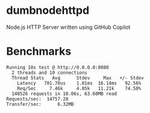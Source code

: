 # dumbnodehttpd
Node.js HTTP Server written using GitHub Copilot

# Benchmarks
```
Running 10s test @ http://0.0.0.0:8080
  2 threads and 10 connections
  Thread Stats   Avg      Stdev     Max   +/- Stdev
    Latency   701.70us    1.01ms  16.14ms   92.56%
    Req/Sec     7.46k     4.05k   11.21k    74.50%
  148526 requests in 10.06s, 63.60MB read
Requests/sec:  14757.28
Transfer/sec:      6.32MB
```
